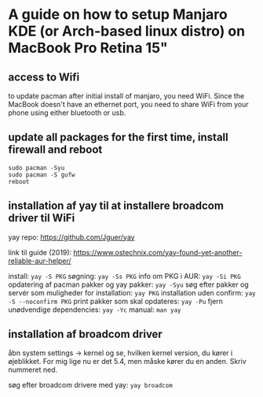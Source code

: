 # A guide on how to setup Manjaro KDE (or Arch-based linux distro) on MacBook Pro Retina 15"

## access to Wifi
to update pacman after initial install of manjaro, you need WiFi. Since the MacBook doesn't have an ethernet port, you need to share WiFi from your phone using either bluetooth or usb.

## update all packages for the first time, install firewall and reboot
`sudo pacman -Syu`  
`sudo pacman -S gufw`  
`reboot`  

 ## installation af yay til at installere broadcom driver til WiFi

 yay repo: https://github.com/Jguer/yay

 link til guide (2019): https://www.ostechnix.com/yay-found-yet-another-reliable-aur-helper/

 install: `yay -S PKG`
 søgning: `yay -Ss PKG`
 info om PKG i AUR: `yay -Si PKG`
 opdatering af pacman pakker og yay pakker: `yay -Syu`
 søg efter pakker og servér som muligheder for installation: `yay PKG`
 installation uden confirm: `yay -S --noconfirm PKG`
 print pakker som skal opdateres: `yay -Pu`
 fjern unødvendige dependencies: `yay -Yc`
 manual: `man yay`

 ## installation af broadcom driver

 åbn system settings -> kernel og se, hvilken kernel version, du kører i øjeblikket. For mig lige nu er det 5.4, men måske kører du en anden. Skriv nummeret ned.

 søg efter broadcom drivere med yay: `yay broadcom`
